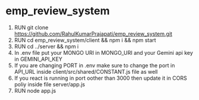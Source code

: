 # emp_review_system

1. RUN git clone https://github.com/RahulKumarPrajapati/emp_review_system.git
2. RUN cd emp_review_system/client && npm i && npm start
3. RUN cd ../server && npm i
4. In .env file put your MONGO URI in MONGO_URI and your Gemini api key in GEMINI_API_KEY
5. If you are changing PORT in .env make sure to change the port in API_URL inside client/src/shared/CONSTANT.js file as well
6. If you react is running in port oother than 3000 then update it in CORS poliy inside file server/app.js
7. RUN node app.js
